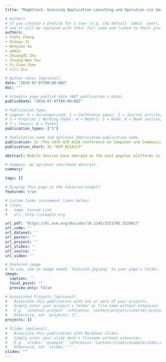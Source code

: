```yaml
---
title: "MagAttack: Guessing Application Launching and Operation via Smartphone"

# Authors
# If you created a profile for a user (e.g. the default `admin` user), write the username (folder name) here 
# and it will be replaced with their full name and linked to their profile.
authors:
- Yushi Cheng
- Xiaoyu Ji
- Wenyuan Xu
- admin
- Zhuangdi Zhu
- Chuang-Wen You
- Yi-Chao Chen
- Lili Qiu

# Author notes (optional)
date: "2019-07-07T00:00:00Z"
doi: ""

# Schedule page publish date (NOT publication's date).
publishDate: "2019-07-07T00:00:00Z"

# Publication type.
# Legend: 0 = Uncategorized; 1 = Conference paper; 2 = Journal article;
# 3 = Preprint / Working Paper; 4 = Report; 5 = Book; 6 = Book section;
# 7 = Thesis; 8 = Patent
publication_types: ["1"]

# Publication name and optional abbreviated publication name.
publication: In *The 14th ACM ASIA Conference on Computer and Communications Security*
publication_short: In *ACM ASIACCS*

abstract: Mobile devices have emerged as the most popular platforms to access information. However, they have also become a major concern of privacy violation and previous researches have demonstrated various approaches to infer user privacy based on mobile devices. In this paper, we study a new side channel of a laptop that could be harvested by a commercial-off-the-shelf (COTS) mobile device, eg, a smartphone. We propose MagAttack, which exploits the electromagnetic (EM) side channel of a laptop to infer user activities, i.e., application launching and application operation. The key insight of MagAttack is that applications are discrepant in essence due to the different compositions of instructions, which can be reflected on the CPU power consumption, and thus the corresponding EM emissions. MagAttack is challenging since that EM signals are noisy due to the dynamics of applications and the limited sampling rate of the built-in magnetometers in COTS mobile devices. We overcome these challenges and convert noisy coarse-grained EM signals to robust fine-grained features. We implement MagAttack on both an iOS and an Android smartphone without any hardware modification, and evaluate its performance with 13 popular applications and 50 top websites in China. The results demonstrate that MagAttack can recognize aforementioned 13 applications with an average accuracy of 98.6%, and figure out the visiting operation among 50 websites with an average accuracy of 84.7%.

# Summary. An optional shortened abstract.
summary: 

tags: []

# Display this page in the Featured widget?
featured: true

# Custom links (uncomment lines below)
# links:
# - name: Custom Link
#   url: http://example.org

url_pdf: 'https://dl.acm.org/doi/abs/10.1145/3321705.3329817'
url_code: ''
url_dataset: ''
url_poster: ''
url_project: ''
url_slides: ''
url_source: ''
url_video: ''

# Featured image
# To use, add an image named `featured.jpg/png` to your page's folder. 
image:
  caption: ''
  focal_point: ""
  preview_only: false

# Associated Projects (optional).
#   Associate this publication with one or more of your projects.
#   Simply enter your project's folder or file name without extension.
#   E.g. `internal-project` references `content/project/internal-project/index.md`.
#   Otherwise, set `projects: []`.
projects: []

# Slides (optional).
#   Associate this publication with Markdown slides.
#   Simply enter your slide deck's filename without extension.
#   E.g. `slides: "example"` references `content/slides/example/index.md`.
#   Otherwise, set `slides: ""`.
slides: ""
---
```


